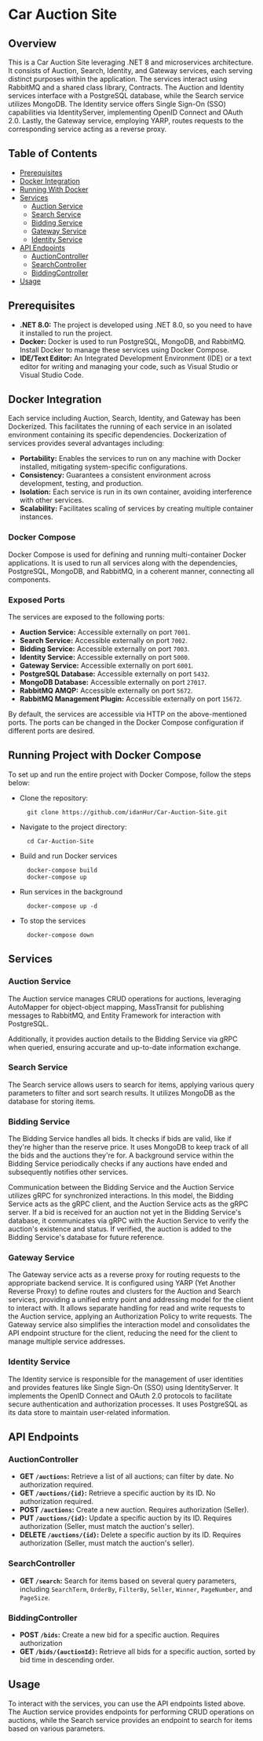 # Car Auction Site

## Overview
This is a Car Auction Site leveraging .NET 8 and microservices architecture. It consists of Auction, Search, Identity, and Gateway services, each serving distinct purposes within the application. The services interact using RabbitMQ and a shared class library, Contracts. The Auction and Identity services interface with a PostgreSQL database, while the Search service utilizes MongoDB. The Identity service offers Single Sign-On (SSO) capabilities via IdentityServer, implementing OpenID Connect and OAuth 2.0. Lastly, the Gateway service, employing YARP, routes requests to the corresponding service acting as a reverse proxy.




## Table of Contents
- [Prerequisites](#prerequisites)
- [Docker Integration](#Docker-Integration)
- [Running With Docker](#Running-Project-with-Docker-Compose)
- [Services](#services)
  - [Auction Service](#auction-service)
  - [Search Service](#search-service)
  - [Bidding Service](#bidding-service)
  - [Gateway Service](#gateway-service)
  - [Identity Service](#identity-service)
- [API Endpoints](#api-endpoints)
  - [AuctionController](#auctioncontroller)
  - [SearchController](#searchcontroller)
  - [BiddingController](#BiddingController)
- [Usage](#usage)

## Prerequisites
- **.NET 8.0:** The project is developed using .NET 8.0, so you need to have it installed to run the project.
- **Docker:** Docker is used to run PostgreSQL, MongoDB, and RabbitMQ. Install Docker to manage these services using Docker Compose.
- **IDE/Text Editor:** An Integrated Development Environment (IDE) or a text editor for writing and managing your code, such as Visual Studio or Visual Studio Code.

## Docker Integration

Each service including Auction, Search, Identity, and Gateway has been Dockerized. This facilitates the running of each service in an isolated environment containing its specific dependencies. Dockerization of services provides several advantages including:

- **Portability:** Enables the services to run on any machine with Docker installed, mitigating system-specific configurations.
- **Consistency:** Guarantees a consistent environment across development, testing, and production.
- **Isolation:** Each service is run in its own container, avoiding interference with other services.
- **Scalability:** Facilitates scaling of services by creating multiple container instances.

### Docker Compose
Docker Compose is used for defining and running multi-container Docker applications. It is used to run all services along with the dependencies, PostgreSQL, MongoDB, and RabbitMQ, in a coherent manner, connecting all components.

### Exposed Ports
The services are exposed to the following ports:
- **Auction Service:** Accessible externally on port `7001`.
- **Search Service:** Accessible externally on port `7002`.
- **Bidding Service:** Accessible externally on port `7003`.
- **Identity Service:** Accessible externally on port `5000`.
- **Gateway Service:** Accessible externally on port `6001`.
- **PostgreSQL Database:** Accessible externally on port `5432`.
- **MongoDB Database:** Accessible externally on port `27017`.
- **RabbitMQ AMQP:** Accessible externally on port `5672`.
- **RabbitMQ Management Plugin:** Accessible externally on port `15672`.

By default, the services are accessible via HTTP on the above-mentioned ports. The ports can be changed in the Docker Compose configuration if different ports are desired.


## Running Project with Docker Compose

To set up and run the entire project with Docker Compose, follow the steps below:

- Clone the repository:
  ```shell
    git clone https://github.com/idanHur/Car-Auction-Site.git
  ```
- Navigate to the project directory:
  ```shell
    cd Car-Auction-Site
  ```
- Build and run Docker services
  ```shell
    docker-compose build
    docker-compose up
  ```
- Run services in the background
  ```shell
    docker-compose up -d
  ```
- To stop the services
  ```shell
    docker-compose down
  ```

## Services

### Auction Service
The Auction service manages CRUD operations for auctions, leveraging AutoMapper for object-object mapping, MassTransit for publishing messages to RabbitMQ, and Entity Framework for interaction with PostgreSQL. 

Additionally, it provides auction details to the Bidding Service via gRPC when queried, ensuring accurate and up-to-date information exchange.

### Search Service
The Search service allows users to search for items, applying various query parameters to filter and sort search results. It utilizes MongoDB as the database for storing items.

### Bidding Service
The Bidding Service handles all bids. It checks if bids are valid, like if they're higher than the reserve price. It uses MongoDB to keep track of all the bids and the auctions they're for. A background service within the Bidding Service periodically checks if any auctions have ended and subsequently notifies other services.

Communication between the Bidding Service and the Auction Service utilizes gRPC for synchronized interactions. In this model, the Bidding Service acts as the gRPC client, and the Auction Service acts as the gRPC server. If a bid is received for an auction not yet in the Bidding Service's database, it communicates via gRPC with the Auction Service to verify the auction's existence and status. If verified, the auction is added to the Bidding Service's database for future reference.

### Gateway Service
The Gateway service acts as a reverse proxy for routing requests to the appropriate backend service. It is configured using YARP (Yet Another Reverse Proxy) to define routes and clusters for the Auction and Search services, providing a unified entry point and addressing model for the client to interact with. It allows separate handling for read and write requests to the Auction service, applying an Authorization Policy to write requests. The Gateway service also simplifies the interaction model and consolidates the API endpoint structure for the client, reducing the need for the client to manage multiple service addresses.

### Identity Service
The Identity service is responsible for the management of user identities and provides features like Single Sign-On (SSO) using IdentityServer. It implements the OpenID Connect and OAuth 2.0 protocols to facilitate secure authentication and authorization processes. It uses PostgreSQL as its data store to maintain user-related information.

## API Endpoints

### AuctionController
- **GET `/auctions`:** Retrieve a list of all auctions; can filter by date. No authorization required.
- **GET `/auctions/{id}`:** Retrieve a specific auction by its ID. No authorization required.
- **POST `/auctions`:** Create a new auction. Requires authorization (Seller).
- **PUT `/auctions/{id}`:** Update a specific auction by its ID. Requires authorization (Seller, must match the auction's seller).
- **DELETE `/auctions/{id}`:** Delete a specific auction by its ID. Requires authorization (Seller, must match the auction's seller).

### SearchController
- **GET `/search`:** Search for items based on several query parameters, including `SearchTerm`, `OrderBy`, `FilterBy`, `Seller`, `Winner`, `PageNumber`, and `PageSize`.

### BiddingController
- **POST `/bids`:** Create a new bid for a specific auction. Requires authorization 
- **GET `/bids/{auctionId}`:** Retrieve all bids for a specific auction, sorted by bid time in descending order.



## Usage
To interact with the services, you can use the API endpoints listed above. The Auction service provides endpoints for performing CRUD operations on auctions, while the Search service provides an endpoint to search for items based on various parameters.

